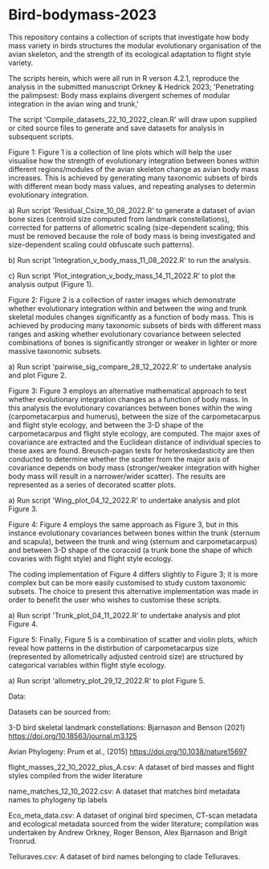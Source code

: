 # Bird-bodymass-2023
This repository contains a collection of scripts that investigate how body mass variety in birds structures the modular evolutionary organisation of the avian skeleton, and the strength of its ecological adaptation to flight style variety.

The scripts herein, which were all run in R verson 4.2.1, reproduce the analysis in the submitted manuscript Orkney & Hedrick 2023; 'Penetrating the palimpsest: Body mass explains divergent schemes of modular integration in the avian wing and trunk,'

The script 'Compile_datasets_22_10_2022_clean.R' will draw upon supplied or cited source files to generate and save datasets for analysis in subsequent scripts.

Figure 1:
Figure 1 is a collection of line plots which will help the user visualise how the strength of evolutionary integration between bones within different regions/modules of the avian skeleton change as avian body mass increases. This is achieved by generating many taxonomic subsets of birds with different mean body mass values, and repeating analyses to determin evolutionary integration.

a) Run script 'Residual_Csize_10_08_2022.R' to generate a dataset of avian bone sizes (centroid size computed from landmark constellations), corrected for patterns of allometric scaling (size-dependent scaling; this must be removed because the role of body mass is being investigated and size-dependent scaling could obfuscate such patterns).

b) Run script 'Integration_v_body_mass_11_08_2022.R' to run the analysis.

c) Run script 'Plot_integration_v_body_mass_14_11_2022.R' to plot the analysis output (Figure 1).


Figure 2:
Figure 2 is a collection of raster images which demonstrate whether evolutionary integration within and between the wing and trunk skeletal modules changes significantly as a function of body mass. This is achieved by producing many taxonomic subsets of birds with different mass ranges and asking whether evolutionary covariance between selected combinations of bones is significantly stronger or weaker in lighter or more massive taxonomic subsets. 

a) Run script 'pairwise_sig_compare_28_12_2022.R' to undertake analysis and plot Figure 2.

Figure 3: 
Figure 3 employs an alternative mathematical approach to test whether evolutionary integration changes as a function of body mass. In this analysis the evolutionary covariances between bones within the wing (carpometacarpus and humerus), between the size of the carpometacarpus and flight style ecology, and between the 3-D shape of the carpometacarpus and flight style ecology, are computed. The major axes of covariance are extracted and the Euclidean distance of individual species to these axes are found. Breusch-pagan tests for heteroskedasticity are then conducted to determine whether the scatter from the major axis of covariance depends on body mass (stronger/weaker integration with higher body mass will result in a narrower/wider scatter).
The results are represented as a series of decorated scatter plots. 

a) Run script 'Wing_plot_04_12_2022.R' to undertake analysis and plot Figure 3.


Figure 4:
Figure 4 employs the same approach as Figure 3, but in this instance evolutionary covariances between bones within the trunk (sternum and scapula), between the trunk and wing (sternum and carpometacarpus) and between 3-D shape of the coracoid (a trunk bone the shape of which covaries with flight style) and flight style ecology. 

The coding implementation of Figure 4 differs slightly to Figure 3; it is more complex but can be more easily customised to study custom taxonomic subsets. The choice to present this alternative implementation was made in order to benefit the user who wishes to customise these scripts.

a) Run script 'Trunk_plot_04_11_2022.R' to undertake analysis and plot Figure 4.


Figure 5:
Finally, Figure 5 is a combination of scatter and violin plots, which reveal how patterns in the distirbution of carpometacarpus size (represented by allometrically adjusted centroid size) are structured by categorical variables within flight style ecology. 

a) Run script 'allometry_plot_29_12_2022.R' to plot Figure 5.


Data:

Datasets can be sourced from:

3-D bird skeletal landmark constellations: Bjarnason and Benson (2021) https://doi.org/10.18563/journal.m3.125

Avian Phylogeny: Prum et al., (2015) https://doi.org/10.1038/nature15697

flight_masses_22_10_2022_plus_A.csv: A dataset of bird masses and flight styles compiled from the wider literature

name_matches_12_10_2022.csv: A dataset that matches bird metadata names to phylogeny tip labels

Eco_meta_data.csv: A dataset of original bird specimen, CT-scan metadata and ecological metadata sourced from the wider literature; compilation was undertaken by Andrew Orkney, Roger Benson, Alex Bjarnason and Brigit Tronrud.

Telluraves.csv: A dataset of bird names belonging to clade Telluraves.


